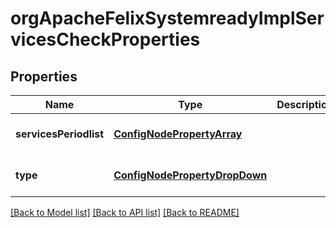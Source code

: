 # orgApacheFelixSystemreadyImplServicesCheckProperties

## Properties
Name | Type | Description | Notes
------------ | ------------- | ------------- | -------------
**servicesPeriodlist** | [**ConfigNodePropertyArray**](ConfigNodePropertyArray.md) |  | [optional] [default to null]
**type** | [**ConfigNodePropertyDropDown**](ConfigNodePropertyDropDown.md) |  | [optional] [default to null]

[[Back to Model list]](../README.md#documentation-for-models) [[Back to API list]](../README.md#documentation-for-api-endpoints) [[Back to README]](../README.md)



